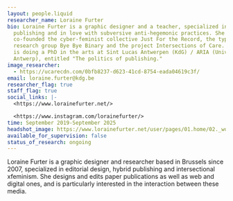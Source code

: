 ```yaml
---
layout: people.liquid
researcher_name: Loraine Furter
bio: Loraine Furter is a graphic designer and a teacher, specialized in hybrid
  publishing and in love with subversive anti-hegemonic practices. She
  co-founded the cyber-feminist collective Just For the Record, the typography
  research group Bye Bye Binary and the project Intersections of Care. Loraine
  is doing a PhD in the arts at Sint Lucas Antwerpen (KdG) / ARIA (University of
  Antwerp), entitled "The politics of publishing."
image_researcher:
  - https://ucarecdn.com/0bfb8237-d623-41cd-8754-eada04619c3f/
email: loraine.furter@kdg.be
researcher_flag: true
staff_flag: true
social_links: |-
  <https://www.lorainefurter.net/>

  <https://www.instagram.com/lorainefurter/>
time: September 2019-September 2025
headshot_image: https://www.lorainefurter.net/user/pages/01.home/02._works/02._2022-agrafes-bouts-ficelle/messy-reliures-edition-02.jpg
available_for_supervision: false
status_of_research: ongoing
---
```

Loraine Furter is a graphic designer and researcher based in Brussels since 2007, specialized in editorial design, hybrid publishing and intersectional xfeminism. She designs and edits paper publications as well as web and digital ones, and is particularly interested in the interaction between these media.
